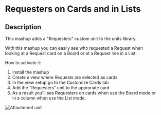 # Requesters on Cards and in Lists

## Description

This mashup adds a "Requesters" custom unit to the units library.

With this mashup you can easily see who requested a Request when looking at a Request card on a Board or at a Request line in a List.

How to activate it:

1. Install the mashup
2. Create a view where Requests are selected as cards
3. In the view setup go to the Customize Cards tab
4. Add the "Requesters" unit to the approriate card
5. As a result you'll see Requesters on cards when use the Board mode or in a column when use the List mode.

![Attachment unit](https://raw.githubusercontent.com/TargetProcess/TP3MashupLibrary/master/Requesters%20on%20Board%20and%20List/Requesters.png?raw=true)
